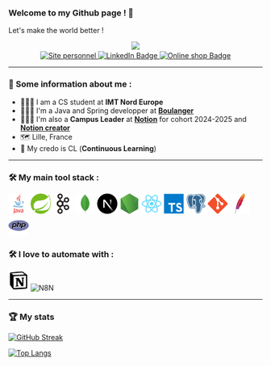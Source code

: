 ### Welcome to my Github page ! 👋

Let's make the world better ! 
<div id="header" align="center">
  <img src="https://media.giphy.com/media/AfoijA5f5zqryN56Aq/giphy.gif"/>
</div>

  <div id="badges" align="center">
     <a href="https://acesse.dev/arnaud-endignous-portfolio">
      <img src="https://img.shields.io/badge/Bento-brown?style=for-the-badge&logo=bento&logoColor=white" alt="Site personnel"/>
    </a>
    <a href="https://www.linkedin.com/in/arnaud-endignous/">
      <img src="https://img.shields.io/badge/LinkedIn-blue?style=for-the-badge&logo=linkedin&logoColor=white" alt="LinkedIn Badge"/>
    </a>
    <a href="https://optimalshop.gumroad.com/">
      <img src="https://img.shields.io/badge/Notion_shop-brown?style=for-the-badge&logo=notion&logoColor=white" alt="Online shop Badge"/>
    </a>
  </div>


---


### :pushpin: Some information about me :

- 👨🏼‍🎓 I am a CS student at **IMT Nord Europe**
- 👨🏼‍💻 I'm a Java and Spring developper at **<a href="https://www.boulanger.com/">Boulanger</a>**
- 🧙🏼‍♂️ I'm also a **Campus Leader** at **<a href="https://notion.so">Notion</a>** for cohort 2024-2025 and **<a href="https://optimal-agency.fr">Notion creator</a>**
- 🗺️ Lille, France
- 🧠 My credo is CL (**Continuous Learning**)
---

### :hammer_and_wrench: My main tool stack :

<div id="tools">
  <img src="https://github.com/devicons/devicon/blob/master/icons/java/java-original-wordmark.svg" title="Java" alt="Java" width="40" height="40"/>
  <img src="https://github.com/devicons/devicon/blob/master/icons/spring/spring-original.svg" title="Java Spring" alt="Java Spring" width="40" height="40"/>
  <img src="https://github.com/devicons/devicon/blob/master/icons/apachekafka/apachekafka-original.svg" title="Apache Kafka" alt="Apache Kafka" width="40" height="40"/>
  <img src="https://github.com/devicons/devicon/blob/master/icons/mongodb/mongodb-original.svg" title="MongoDb" alt="MongoDb" width="40" height="40"/>  

  <img src="https://github.com/devicons/devicon/blob/master/icons/nextjs/nextjs-original.svg" title="NextJs" alt="NextJs" width="40" height="40"/>
  <img src="https://github.com/devicons/devicon/blob/master/icons/nodejs/nodejs-original.svg" title="NodeJs" alt="NodeJs" width="40" height="40"/>  
  <img src="https://github.com/devicons/devicon/blob/master/icons/react/react-original.svg" title="React" alt="React" width="40" height="40"/>
  <img src="https://github.com/devicons/devicon/blob/master/icons/typescript/typescript-original.svg" title="Typescript" alt="Typescript" width="40" height="40"/>  
  <img src="https://github.com/devicons/devicon/blob/master/icons/postgresql/postgresql-plain.svg" title="PostgreSQL" alt="PostgreSQL" width="40" height="40"/>  
  <img src="https://github.com/devicons/devicon/blob/master/icons/git/git-plain.svg" title="Git" alt="Git" width="40" height="40"/>  
  <img src="https://github.com/devicons/devicon/blob/master/icons/apache/apache-original.svg" title="Apache" alt="Apache" width="40" height="40"/>  
  <img src="https://github.com/devicons/devicon/blob/master/icons/php/php-original.svg" title="PHP" alt="PHP" width="40" height="40"/>  
</div>

### :hammer_and_wrench: I love to automate with :

<div id="automations">
    <img src="https://github.com/devicons/devicon/blob/master/icons/notion/notion-original.svg" title="Notion" alt="Notion" width="40" height="40"/>  
    <img src="https://upload.wikimedia.org/wikipedia/commons/5/53/N8n-logo-new.svg" title="N8N" alt="N8N" width="40" height="40"/>  
</div>


---

### 🏆 My stats

[![GitHub Streak](http://github-readme-streak-stats.herokuapp.com?user=piryth&theme=light&background=FFF)](https://git.io/streak-stats)

[![Top Langs](https://github-readme-stats.vercel.app/api/top-langs/?username=piryth&layout=compact)](https://github.com/anuraghazra/github-readme-stats)


<!--
**Piryth/Piryth** is a ✨ _special_ ✨ repository because its `README.md` (this file) appears on your GitHub profile.

Here are some ideas to get you started:

- 🔭 I’m currently working on ...
- 🌱 I’m currently learning ...
- 👯 I’m looking to collaborate on ...
- 🤔 I’m looking for help with ...
- 💬 Ask me about ...
- 📫 How to reach me: ...
- 😄 Pronouns: ...
- ⚡ Fun fact: ...
-->
